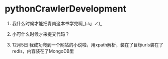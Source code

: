 # pythonCrawlerDevelopment

1. 我什么时候才能把青南这本书学完啊_(:з」∠)_

2. 小可什么时候才来提交代码？

3. 12月5日 我成功爬到一个网站的小说啦，用xpath解析，装在了目标urls装在了redis，内容装在了MongoDB里

